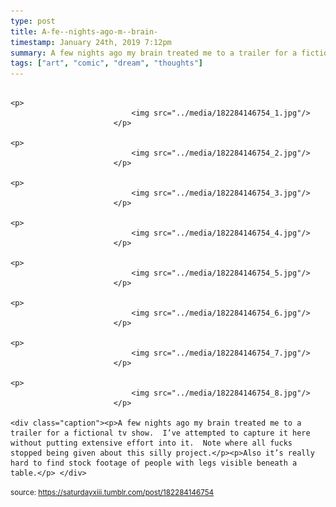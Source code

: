 ```yaml
---
type: post
title: A-fe--nights-ago-m--brain-
timestamp: January 24th, 2019 7:12pm
summary: A few nights ago my brain treated me to a trailer for a fictional tv show  I’ve attempted to capture it here without putting extensive effort into itAlso it’s really hard to find stock footage of people with legs visible beneath a tablep 
tags: ["art", "comic", "dream", "thoughts"]
---
```


                
                
                
                                                                                       <p>
                               <img src="../media/182284146754_1.jpg"/>
                           </p>
                                                                                                                           <p>
                               <img src="../media/182284146754_2.jpg"/>
                           </p>
                                                                                                                           <p>
                               <img src="../media/182284146754_3.jpg"/>
                           </p>
                                                                                                                           <p>
                               <img src="../media/182284146754_4.jpg"/>
                           </p>
                                                                                                                           <p>
                               <img src="../media/182284146754_5.jpg"/>
                           </p>
                                                                                                                           <p>
                               <img src="../media/182284146754_6.jpg"/>
                           </p>
                                                                                                                           <p>
                               <img src="../media/182284146754_7.jpg"/>
                           </p>
                                                                                                                           <p>
                               <img src="../media/182284146754_8.jpg"/>
                           </p>
                                                                                                                      <div class="caption"><p>A few nights ago my brain treated me to a trailer for a fictional tv show.  I’ve attempted to capture it here without putting extensive effort into it.  Note where all fucks stopped being given about this silly project.</p><p>Also it’s really hard to find stock footage of people with legs visible beneath a table.</p> </div>
                                    
                
                
                
                
                                
<small>source: https://saturdayxiii.tumblr.com/post/182284146754</small>